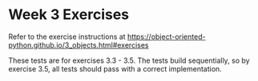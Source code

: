 # Week 3 Exercises

Refer to the exercise instructions at https://object-oriented-python.github.io/3_objects.html#exercises

These tests are for exercises 3.3 - 3.5. The tests build sequentially, so by exercise 3.5, all tests should pass with a correct implementation.
